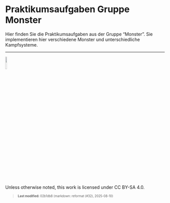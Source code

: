 # Praktikumsaufgaben Gruppe Monster

Hier finden Sie die Praktikumsaufgaben aus der Gruppe “Monster”. Sie
implementieren hier verschiedene Monster und unterschiedliche
Kampfsysteme.

------------------------------------------------------------------------

<img src="https://licensebuttons.net/l/by-sa/4.0/88x31.png" width="10%">

Unless otherwise noted, this work is licensed under CC BY-SA 4.0.

<blockquote><p><sup><sub><strong>Last modified:</strong> 02b1db8 (markdown: reformat (#32), 2025-08-10)<br></sub></sup></p></blockquote>
